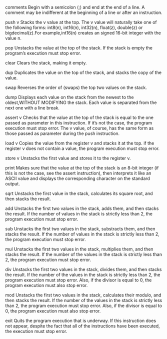 comments
Begin with a semicolon (;) and end at the end
of a line. A comment may be indifferent at the
beginning of a line or after an instruction.

push v
Stacks  the  v  value  at  the  top.  The  v  value will naturally take one of the following forms:
int8(n), int16(n), int32(n), float(z), double(z) or
bigdecimal(z).For example,int16(n) creates an signed 16-bit integer with the value n.

pop
Unstacks the value at the top of the stack. If the stack is empty the program’s execution must
stop error.

clear
Clears the stack, making it empty.

dup
Duplicates the value on the top of the stack,
and stacks the copy of the value.

swap
Reverses the order of (swaps) the top two values
on the stack.

dump
Displays each value on the stack from the newest to the oldest,WITHOUT MODIFYING the stack.
Each value is separated from the next one with a line break.

assert v
Checks that the value at the top of the stack is equal to the one passed as parameter in this instruction.
If it’s not the case, the program execution must stop error.
The v value, of course, has the same form as those passed as parameter during the push instruction.

load v
Copies the value from the register v and stacks it at the top. if the register v does not contain a value, the program execution must stop error.

store v
Unstacks the first value and stores it to the register v.

print
Makes sure that the value at the top of the stack is an 8-bit integer (if this is not the case, see the assert instruction), then interprets it like an ASCII value and
displays the corresponding character on the standard output.

sqrt
Unstacks the first value in the stack, calculates its square root, and then stacks the result.

add
Unstacks the first two values in the stack, adds
them, and then stacks the result.
If the number of values in the stack is strictly
less than 2, the program execution must stop
error.

sub
Unstacks  the  first  two  values  in  the  stack, substracts them, and then stacks the result.
If the number of values in the stack is strictly
less than 2, the program execution must stop
error.

mul
Unstacks the first two values in the stack, multiplies them, and then stacks the result.
If the number of the values in the stack is strictly less than 2, the program execution must stop error.

div
Unstacks the first two values in the stack, divides them, and then stacks the result.
If the number of the values in the stack is strictly less than 2, the program execution must stop error.
Also, if the divisor is equal to 0, the program execution must also stop error.

mod
Unstacks the first two values in the stack, calculates their modulo, and then stacks the result.
If the number of the values in the stack is strictly less than 2, the program execution must stop error.
Also, if the divisor is equal to 0, the program execution must also stop error.

exit
Quits the program execution that is underway. If this instruction does not appear, despite the fact that all
of the instructions have been executed, the execution must stop error.